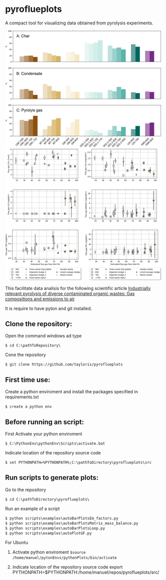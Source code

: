 # pyroflueplots

A compact tool for visualizing data obtained from pyrolysis experiments.

![Customized bar plots](https://github.com/tayloris/pyroflueplots/blob/main/plots/bar_plots.jpg)
![Customized dot plots](https://github.com/tayloris/pyroflueplots/blob/main/plots/dot_plots.jpg)

This facilitate data analisis for the following scientific article
[Industrially relevant pyrolysis of diverse contaminated organic wastes: Gas compositions and emissions to air](https://www.sciencedirect.com/science/article/pii/S0959652623029359)

It is require to have pyton and git installed.

## Clone the repository:

Open the command windows ad type
```
$ cd C:\pathToRepository\
```

Cone the repository
```
$ git clone https://github.com/tayloris/pyroflueplots
```

## First time use:
Create a python enviroment and install the packages specified in requirements.txt
```
$ create a python env
```

## Before running an script:
First Activate your python enviroment
```
$ C:\PythonEnv\pythonEnv\Scripts\activate.bat
```

Indicate location of the repository source code
```
$ set PYTHONPATH=%PYTHONPATH%;C:\pathToDirectory\pyroflueplots\src
```
## Run scripts to generate plots:
Go to the repository
```
$ cd C:\pathToDirectory\pyroflueplots\
```

Run an example of a script
```
$ python scripts\examples\autoBarPlotsEm_factors.py
$ python scripts\examples\autoBarPlotsMatrix_mass_balance.py
$ python scripts\examples\autoBarPlotsLoop.py
$ python scripts\examples\autoPlotGF.py
```








For Ubuntu
1) Activate python enviroment
`$source /home/manuel/pytonEnvs/pythonPlots/bin/activate` 

2) Indicate location of the repository source code 
export PYTHONPATH=$PYTHONPATH:/home/manuel/repos/pyroflueplots/src/
